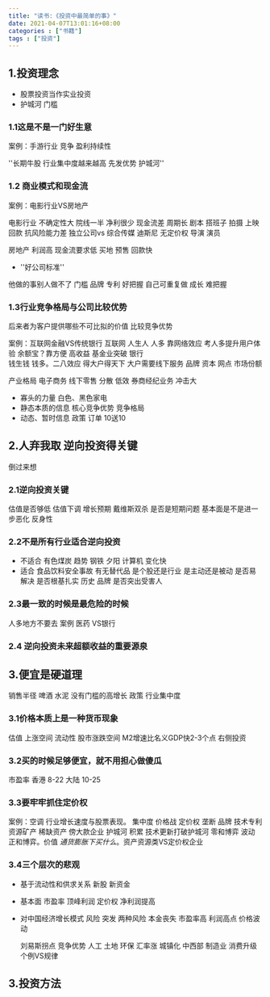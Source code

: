```yaml
---
title: "读书:《投资中最简单的事》"
date: 2021-04-07T13:01:16+08:00
categories : ["书籍"]
tags : ["投资"]
---
```

## 1.投资理念

- 股票投资当作实业投资
- 护城河 门槛
### 1.1这是不是一门好生意

案例：手游行业 竞争 盈利持续性 

''长期牛股 行业集中度越来越高 先发优势 护城河''

### 1.2 商业模式和现金流

案例：电影行业VS房地产

电影行业
不确定性大 院线一半 净利很少
现金流差 周期长 剧本 搭班子 拍摄 上映 回款
抗风险能力差 独立公司vs 综合传媒 迪斯尼
无定价权 导演 演员

房地产 
利润高
现金流要求低 买地 预售 回款快

- ''好公司标准''

他做的事别人做不了 门槛 品牌 专利  好把握
自己可重复做 成长 难把握


### 1.3行业竞争格局与公司比较优势

后来者为客户提供哪些不可比拟的价值 
比较竞争优势

案例：互联网金融VS传统银行
互联网
人生人 人多 靠网络效应 考人多提升用户体验
余额宝？靠方便 高收益 基金业突破
银行   
钱生钱 钱多。二八效应 得大户得天下 大户需要线下服务 品牌 资本 网点 市场份额

产业格局
电子商务 线下零售 分散 低效
券商经纪业务 冲击大

- 寡头的力量 白色、黑色家电 
- 静态本质的信息 核心竞争优势 竞争格局
- 动态、暂时信息  政策 订单 10送10

## 2.人弃我取 逆向投资得关键

倒过来想

### 2.1逆向投资关键

估值是否够低 估值下调 增长预期 戴维斯双杀
是否是短期问题
基本面是不是进一步恶化 反身性

### 2.2不是所有行业适合逆向投资

- 不适合
有色煤炭 趋势
钢铁 夕阳
计算机 变化快
- 适合
食品饮料安全事故
有无替代品
是个股还是行业
是主动还是被动
是否易解决
是否根基扎实 历史 品牌
是否突出受害人

### 2.3最一致的时候是最危险的时候

人多地方不要去
案例 医药 VS银行

### 2.4 逆向投资未来超额收益的重要源泉

## 3.便宜是硬道理

销售半径 啤酒 水泥
没有门槛的高增长
政策 行业集中度

### 3.1价格本质上是一种货币现象

估值 上涨空间
流动性 股市涨跌空间
M2增速比名义GDP快2-3个点
右侧投资

### 3.2买的时候足够便宜，就不用担心做傻瓜

市盈率 香港 8-22
大陆 10-25

### 3.3要牢牢抓住定价权
 
 案例：空调
 行业增长速度与股票表现。 集中度 价格战
 定价权 垄断 品牌 技术专利 资源矿产 稀缺资产
 傍大款企业
 护城河 积累 技术更新打破护城河
 零和博弈  波动
 正和博弈。价值
 *通货膨胀下买什么*。资产资源类VS定价权企业
 

### 3.4三个层次的悲观

- 基于流动性和供求关系  新股 新资金
- 基本面 市盈率 顶峰利润 定价权 净利润提高
- 对中国经济增长模式
 风险 突发
    两种风险
    本金丧失 市盈率高 利润高点
    价格波动

   刘易斯拐点 竞争优势 人工 土地 环保 汇率涨
   城镇化 中西部 制造业 消费升级
个例VS规律

## 3.投资方法


